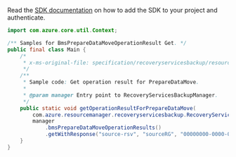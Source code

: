Read the [SDK documentation](https://github.com/Azure/azure-sdk-for-java/blob/azure-resourcemanager-recoveryservicesbackup_1.0.0-beta.2/sdk/recoveryservicesbackup/azure-resourcemanager-recoveryservicesbackup/README.md) on how to add the SDK to your project and authenticate.

```java
import com.azure.core.util.Context;

/** Samples for BmsPrepareDataMoveOperationResult Get. */
public final class Main {
    /*
     * x-ms-original-file: specification/recoveryservicesbackup/resource-manager/Microsoft.RecoveryServices/stable/2021-07-01/examples/BackupDataMove/PrepareDataMoveOperationResult_Get.json
     */
    /**
     * Sample code: Get operation result for PrepareDataMove.
     *
     * @param manager Entry point to RecoveryServicesBackupManager.
     */
    public static void getOperationResultForPrepareDataMove(
        com.azure.resourcemanager.recoveryservicesbackup.RecoveryServicesBackupManager manager) {
        manager
            .bmsPrepareDataMoveOperationResults()
            .getWithResponse("source-rsv", "sourceRG", "00000000-0000-0000-0000-000000000000", Context.NONE);
    }
}
```
